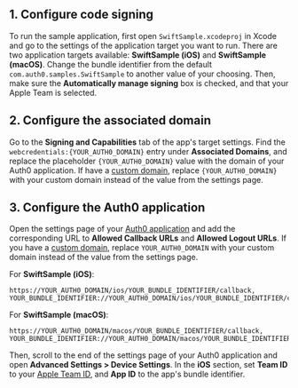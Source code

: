 <!-- markdownlint-disable MD041 -->

## 1. Configure code signing

To run the sample application, first open `SwiftSample.xcodeproj` in Xcode and go to the settings of the application target you want to run. There are two application targets available: **SwiftSample (iOS)** and **SwiftSample (macOS)**. Change the bundle identifier from the default `com.auth0.samples.SwiftSample` to another value of your choosing.
Then, make sure the **Automatically manage signing** box is checked, and that your Apple Team is selected.

## 2. Configure the associated domain

Go to the **Signing and Capabilities** tab of the app's target settings. Find the `webcredentials:{YOUR_AUTH0_DOMAIN}` entry under **Associated Domains**, and replace the placeholder `{YOUR_AUTH0_DOMAIN}` value with the domain of your Auth0 application. If have a [custom domain](https://auth0.com/docs/customize/custom-domains), replace `{YOUR_AUTH0_DOMAIN}` with your custom domain instead of the value from the settings page.

## 3. Configure the Auth0 application

Open the settings page of your [Auth0 application](${manage_url}/#/applications/${account.clientId}/settings) and add the corresponding URL to **Allowed Callback URLs** and **Allowed Logout URLs**. If you have a [custom domain](https://auth0.com/docs/customize/custom-domains), replace `YOUR_AUTH0_DOMAIN` with your custom domain instead of the value from the settings page.

For **SwiftSample (iOS)**:

```text
https://YOUR_AUTH0_DOMAIN/ios/YOUR_BUNDLE_IDENTIFIER/callback,
YOUR_BUNDLE_IDENTIFIER://YOUR_AUTH0_DOMAIN/ios/YOUR_BUNDLE_IDENTIFIER/callback
```

For **SwiftSample (macOS)**:

```text
https://YOUR_AUTH0_DOMAIN/macos/YOUR_BUNDLE_IDENTIFIER/callback,
YOUR_BUNDLE_IDENTIFIER://YOUR_AUTH0_DOMAIN/macos/YOUR_BUNDLE_IDENTIFIER/callback
```

Then, scroll to the end of the settings page of your Auth0 application and open **Advanced Settings > Device Settings**. In the **iOS** section, set **Team ID** to your [Apple Team ID](https://developer.apple.com/help/account/manage-your-team/locate-your-team-id/), and **App ID** to the app's bundle identifier.
